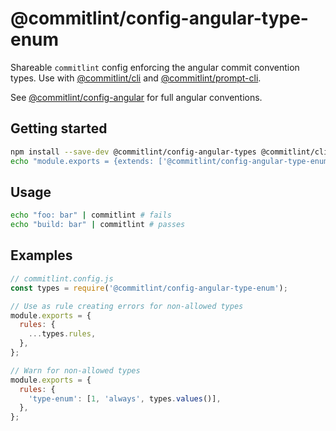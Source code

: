 # @commitlint/config-angular-type-enum

Shareable `commitlint` config enforcing the angular commit convention types.
Use with [@commitlint/cli](../cli) and [@commitlint/prompt-cli](../prompt-cli).

See [@commitlint/config-angular](../config-angular) for full angular conventions.

## Getting started

```sh
npm install --save-dev @commitlint/config-angular-types @commitlint/cli
echo "module.exports = {extends: ['@commitlint/config-angular-type-enum']};" > commitlint.config.js
```

## Usage

```sh
echo "foo: bar" | commitlint # fails
echo "build: bar" | commitlint # passes
```

## Examples

```js
// commitlint.config.js
const types = require('@commitlint/config-angular-type-enum');

// Use as rule creating errors for non-allowed types
module.exports = {
  rules: {
    ...types.rules,
  },
};

// Warn for non-allowed types
module.exports = {
  rules: {
    'type-enum': [1, 'always', types.values()],
  },
};
```
